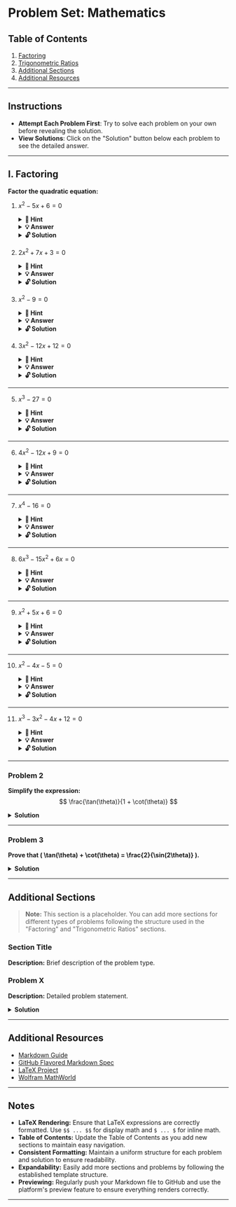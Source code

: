 # Problem Set: Mathematics

## Table of Contents
1. [Factoring](#factoring)
2. [Trigonometric Ratios](#trigonometric-ratios)
3. [Additional Sections](#additional-sections)
4. [Additional Resources](#additional-resources)

---

## Instructions
- **Attempt Each Problem First**: Try to solve each problem on your own before revealing the solution.
- **View Solutions**: Click on the "Solution" button below each problem to see the detailed answer.

---

## I. Factoring
**Factor the quadratic equation:**

1. $x^2 - 5x + 6 = 0$

    <details>
        <summary><strong>🔎 Hint</strong></summary>

    To factor the quadratic equation, look for two numbers that multiply to **+6** and add up to **-5**.
    </details>

    <details>
        <summary><strong>💡 Answer</strong></summary>

    $(x - 2)(x - 3) = 0$
    </details>

    <details>
        <summary><strong>🔓 Solution</strong></summary>

    **Step 1:** Identify two numbers that multiply to **+6** (the constant term) and add up to **-5** (the coefficient of the middle term).
    
    **Step 2:** The numbers **-2** and **-3** satisfy these conditions since:
    
    $-2 \times -3 = 6$

    $-2 + (-3) = -5$
    
    **Step 3:** Rewrite the quadratic equation using these numbers:
    
    $x^2 - 2x - 3x + 6 = 0$
    
    **Step 4:** Factor by grouping:

    $x(x - 2) - 3(x - 2) = 0$

    **Step 5:** Factor out the common term $(x - 2)$:
    
    $(x - 3)(x - 2) = 0$
    </details>

2. $2x^2 + 7x + 3 = 0$

    <details>
        <summary><strong>🔎 Hint</strong></summary>

        Look for two numbers that multiply to **2 × 3 = 6** and add up to **+7**.
    </details>

    <details>
        <summary><strong>💡 Answer</strong></summary>

        $(2x + 1)(x + 3) = 0$
    </details>

    <details>
        <summary><strong>🔓 Solution</strong></summary>

        **Step 1:** Multiply the leading coefficient and the constant term: \( 2 × 3 = 6 \).

        **Step 2:** Find two numbers that multiply to **+6** and add up to **+7**. The numbers **+6** and **+1** satisfy these conditions:
        $$
        6 × 1 = 6 \\
        6 + 1 = 7
        $$

        **Step 3:** Rewrite the middle term using these numbers:
        $$
        2x^2 + 6x + x + 3 = 0
        $$

        **Step 4:** Factor by grouping:
        $$
        2x(x + 3) + 1(x + 3) = 0
        $$

        **Step 5:** Factor out the common binomial \((x + 3)\):
        $$
        (2x + 1)(x + 3) = 0
        $$

        **Conclusion:** The factored form is \( (2x + 1)(x + 3) = 0 \).
    </details>

3. $x^2 - 9 = 0$

    <details>
        <summary><strong>🔎 Hint</strong></summary>

        Recognize that this is a **difference of squares**.
    </details>

    <details>
        <summary><strong>💡 Answer</strong></summary>

        $(x - 3)(x + 3) = 0$
    </details>

    <details>
        <summary><strong>🔓 Solution</strong></summary>

        **Step 1:** Identify the expression as a difference of squares:
        $$
        x^2 - 9 = x^2 - 3^2
        $$

        **Step 2:** Apply the difference of squares formula \( a^2 - b^2 = (a - b)(a + b) \):
        $$
        (x - 3)(x + 3) = 0
        $$

        **Conclusion:** The factored form is \( (x - 3)(x + 3) = 0 \).
    </details>

4. $3x^2 - 12x + 12 = 0$

    <details>
        <summary><strong>🔎 Hint</strong></summary>

        Factor out the greatest common factor (GCF) before proceeding.
    </details>

    <details>
        <summary><strong>💡 Answer</strong></summary>

        $3(x - 2)^2 = 0$
    </details>

    <details>
        <summary><strong>🔓 Solution</strong></summary>

        **Step 1:** Factor out the GCF, which is **3**:
        $$
        3x^2 - 12x + 12 = 3(x^2 - 4x + 4)
        $$

        **Step 2:** Factor the quadratic expression inside the parentheses:
        $$
        x^2 - 4x + 4 = (x - 2)^2
        $$

        **Step 3:** Substitute back:
        $$
        3(x - 2)^2 = 0
        $$

        **Conclusion:** The factored form is \( 3(x - 2)^2 = 0 \).
    </details>

---

5. $x^3 - 27 = 0$

    <details>
        <summary><strong>🔎 Hint</strong></summary>

        Recognize this as a **difference of cubes**.
    </details>

    <details>
        <summary><strong>💡 Answer</strong></summary>

        $(x - 3)(x^2 + 3x + 9) = 0$
    </details>

    <details>
        <summary><strong>🔓 Solution</strong></summary>

        **Step 1:** Identify the expression as a difference of cubes:
        $$
        x^3 - 27 = x^3 - 3^3
        $$

        **Step 2:** Apply the difference of cubes formula \( a^3 - b^3 = (a - b)(a^2 + ab + b^2) \):
        $$
        (x - 3)(x^2 + 3x + 9) = 0
        $$

        **Conclusion:** The factored form is \( (x - 3)(x^2 + 3x + 9) = 0 \).
    </details>

---

6. $4x^2 - 12x + 9 = 0$

    <details>
        <summary><strong>🔎 Hint</strong></summary>

        Check if the quadratic is a **perfect square trinomial**.
    </details>

    <details>
        <summary><strong>💡 Answer</strong></summary>

        $(2x - 3)^2 = 0$
    </details>

    <details>
        <summary><strong>🔓 Solution</strong></summary>

        **Step 1:** Determine if the quadratic is a perfect square trinomial by checking if:
        - The first term is a perfect square: \( (2x)^2 = 4x^2 \).
        - The last term is a perfect square: \( 3^2 = 9 \).
        - The middle term is twice the product of the square roots of the first and last terms: \( 2 × 2x × 3 = 12x \), which matches the middle term \( -12x \) with the appropriate sign.

        **Step 2:** Express the quadratic as a squared binomial:
        $$
        4x^2 - 12x + 9 = (2x - 3)^2
        $$

        **Conclusion:** The factored form is \( (2x - 3)^2 = 0 \).
    </details>

---

7. $x^4 - 16 = 0$

    <details>
        <summary><strong>🔎 Hint</strong></summary>

        Notice that \( x^4 = (x^2)^2 \), making this a **difference of squares**.
    </details>

    <details>
        <summary><strong>💡 Answer</strong></summary>

        $(x^2 - 4)(x^2 + 4) = 0$
    </details>

    <details>
        <summary><strong>🔓 Solution</strong></summary>

        **Step 1:** Rewrite \( x^4 - 16 \) as a difference of squares:
        $$
        x^4 - 16 = (x^2)^2 - 4^2
        $$

        **Step 2:** Apply the difference of squares formula \( a^2 - b^2 = (a - b)(a + b) \):
        $$
        (x^2 - 4)(x^2 + 4) = 0
        $$

        **Step 3:** Factor further if possible. Notice that \( x^2 - 4 \) is also a difference of squares:
        $$
        x^2 - 4 = (x - 2)(x + 2)
        $$

        **Step 4:** Combine the factors:
        $$
        (x - 2)(x + 2)(x^2 + 4) = 0
        $$

        **Conclusion:** The fully factored form is \( (x - 2)(x + 2)(x^2 + 4) = 0 \).
    </details>

---

8. $6x^3 - 15x^2 + 6x = 0$

    <details>
        <summary><strong>🔎 Hint</strong></summary>

        Factor out the greatest common factor (GCF) first.
    </details>

    <details>
        <summary><strong>💡 Answer</strong></summary>

        $3x(2x^2 - 5x + 2) = 0$
    </details>

    <details>
        <summary><strong>🔓 Solution</strong></summary>

        **Step 1:** Identify and factor out the GCF, which is **3x**:
        $$
        6x^3 - 15x^2 + 6x = 3x(2x^2 - 5x + 2)
        $$

        **Step 2:** Factor the quadratic expression \( 2x^2 - 5x + 2 \):
        - Look for two numbers that multiply to **2 × 2 = 4** and add up to **-5**. The numbers **-4** and **-1** satisfy this:
          $$
          -4 × -1 = 4 \\
          -4 + (-1) = -5
          $$

        **Step 3:** Rewrite the quadratic using these numbers:
        $$
        2x^2 - 4x - x + 2 = 0
        $$

        **Step 4:** Factor by grouping:
        $$
        2x(x - 2) - 1(x - 2) = 0
        $$

        **Step 5:** Factor out the common term \((x - 2)\):
        $$
        (2x - 1)(x - 2) = 0
        $$

        **Conclusion:** The fully factored form is \( 3x(2x - 1)(x - 2) = 0 \).
    </details>

---

9. $x^2 + 5x + 6 = 0$

    <details>
        <summary><strong>🔎 Hint</strong></summary>

        Find two numbers that multiply to **+6** and add up to **+5**.
    </details>

    <details>
        <summary><strong>💡 Answer</strong></summary>

        $(x + 2)(x + 3) = 0$
    </details>

    <details>
        <summary><strong>🔓 Solution</strong></summary>

        **Step 1:** Identify two numbers that multiply to **+6** and add up to **+5**. The numbers **+2** and **+3** satisfy these conditions:
        $$
        2 × 3 = 6 \\
        2 + 3 = 5
        $$

        **Step 2:** Rewrite the quadratic equation using these numbers:
        $$
        x^2 + 2x + 3x + 6 = 0
        $$

        **Step 3:** Factor by grouping:
        $$
        x(x + 2) + 3(x + 2) = 0
        $$

        **Step 4:** Factor out the common term \((x + 2)\):
        $$
        (x + 2)(x + 3) = 0
        $$

        **Conclusion:** The factored form is \( (x + 2)(x + 3) = 0 \).
    </details>

---

10. $x^2 - 4x - 5 = 0$

    <details>
        <summary><strong>🔎 Hint</strong></summary>

        Find two numbers that multiply to **-5** and add up to **-4**.
    </details>

    <details>
        <summary><strong>💡 Answer</strong></summary>

        $(x - 5)(x + 1) = 0$
    </details>

    <details>
        <summary><strong>🔓 Solution</strong></summary>

        **Step 1:** Identify two numbers that multiply to **-5** and add up to **-4**. The numbers **-5** and **+1** satisfy these conditions:
        $$
        -5 × 1 = -5 \\
        -5 + 1 = -4
        $$

        **Step 2:** Rewrite the quadratic equation using these numbers:
        $$
        x^2 - 5x + x - 5 = 0
        $$

        **Step 3:** Factor by grouping:
        $$
        x(x - 5) + 1(x - 5) = 0
        $$

        **Step 4:** Factor out the common term \((x - 5)\):
        $$
        (x - 5)(x + 1) = 0
        $$

        **Conclusion:** The factored form is \( (x - 5)(x + 1) = 0 \).
    </details>

---

11. $x^3 - 3x^2 - 4x + 12 = 0$

    <details>
        <summary><strong>🔎 Hint</strong></summary>

        Use the Rational Root Theorem to find a root, then factor by grouping.
    </details>

    <details>
        <summary><strong>💡 Answer</strong></summary>

        $(x - 3)(x + 2)(x - 2) = 0$
    </details>

    <details>
        <summary><strong>🔓 Solution</strong></summary>

        **Step 1:** Apply the Rational Root Theorem to identify possible rational roots. The possible roots are \( \pm1, \pm2, \pm3, \pm4, \pm6, \pm12 \).

        **Step 2:** Test \( x = 3 \):
        $$
        3^3 - 3(3)^2 - 4(3) + 12 = 27 - 27 - 12 + 12 = 0
        $$
        Thus, \( x = 3 \) is a root.

        **Step 3:** Perform polynomial division or synthetic division to factor out \( (x - 3) \):
        $$
        x^3 - 3x^2 - 4x + 12 = (x - 3)(x^2 + 0x - 4)
        $$

        **Step 4:** Factor the quadratic \( x^2 - 4 \):
        $$
        x^2 - 4 = (x - 2)(x + 2)
        $$

        **Step 5:** Combine the factors:
        $$
        (x - 3)(x - 2)(x + 2) = 0
        $$

        **Conclusion:** The fully factored form is \( (x - 3)(x + 2)(x - 2) = 0 \).
    </details>

---

### Problem 2
**Simplify the expression:**
$$
\frac{\tan(\theta)}{1 + \cot(\theta)}
$$

<details>
  <summary><strong>Solution</strong></summary>
  
Start by expressing \( \tan(\theta) \) and \( \cot(\theta) \) in terms of sine and cosine:
$$
\tan(\theta) = \frac{\sin(\theta)}{\cos(\theta)} \\
\cot(\theta) = \frac{\cos(\theta)}{\sin(\theta)}
$$

Substitute into the original expression:
$$
\frac{\frac{\sin(\theta)}{\cos(\theta)}}{1 + \frac{\cos(\theta)}{\sin(\theta)}} = \frac{\sin(\theta)}{\cos(\theta)} \div \left( \frac{\sin(\theta) + \cos(\theta)}{\sin(\theta)} \right) = \frac{\sin^2(\theta)}{\cos(\theta)(\sin(\theta) + \cos(\theta))}
$$

Simplify by factoring:
$$
\frac{\sin(\theta)}{\cos(\theta)} \cdot \frac{\sin(\theta)}{\sin(\theta) + \cos(\theta)} = \tan(\theta) \cdot \frac{\sin(\theta)}{\sin(\theta) + \cos(\theta)}
$$

Final simplified form:
$$
\frac{\sin^2(\theta)}{\cos(\theta)(\sin(\theta) + \cos(\theta))}
$$

</details>

---

### Problem 3
**Prove that \( \tan(\theta) + \cot(\theta) = \frac{2}{\sin(2\theta)} \).**

<details>
  <summary><strong>Solution</strong></summary>
  
Start with the left-hand side (LHS):
$$
\tan(\theta) + \cot(\theta) = \frac{\sin(\theta)}{\cos(\theta)} + \frac{\cos(\theta)}{\sin(\theta)} = \frac{\sin^2(\theta) + \cos^2(\theta)}{\sin(\theta)\cos(\theta)} = \frac{1}{\sin(\theta)\cos(\theta)}
$$

Recall the double-angle identity for sine:
$$
\sin(2\theta) = 2\sin(\theta)\cos(\theta) \quad \Rightarrow \quad \sin(\theta)\cos(\theta) = \frac{\sin(2\theta)}{2}
$$

Substitute into the LHS:
$$
\frac{1}{\sin(\theta)\cos(\theta)} = \frac{2}{\sin(2\theta)}
$$

Therefore:
$$
\tan(\theta) + \cot(\theta) = \frac{2}{\sin(2\theta)}
$$

</details>

---

## Additional Sections

> **Note:** This section is a placeholder. You can add more sections for different types of problems following the structure used in the "Factoring" and "Trigonometric Ratios" sections.

### Section Title
**Description:**
Brief description of the problem type.

### Problem X
**Description:**
Detailed problem statement.

<details>
  <summary><strong>Solution</strong></summary>
  
Detailed solution steps, including any necessary LaTeX expressions.

</details>

---

## Additional Resources
- [Markdown Guide](https://www.markdownguide.org/)
- [GitHub Flavored Markdown Spec](https://github.github.com/gfm/)
- [LaTeX Project](https://www.latex-project.org/)
- [Wolfram MathWorld](https://mathworld.wolfram.com/)

---

## Notes
- **LaTeX Rendering:** Ensure that LaTeX expressions are correctly formatted. Use `$$ ... $$` for display math and `$ ... $` for inline math.
- **Table of Contents:** Update the Table of Contents as you add new sections to maintain easy navigation.
- **Consistent Formatting:** Maintain a uniform structure for each problem and solution to ensure readability.
- **Expandability:** Easily add more sections and problems by following the established template structure.
- **Previewing:** Regularly push your Markdown file to GitHub and use the platform's preview feature to ensure everything renders correctly.

---